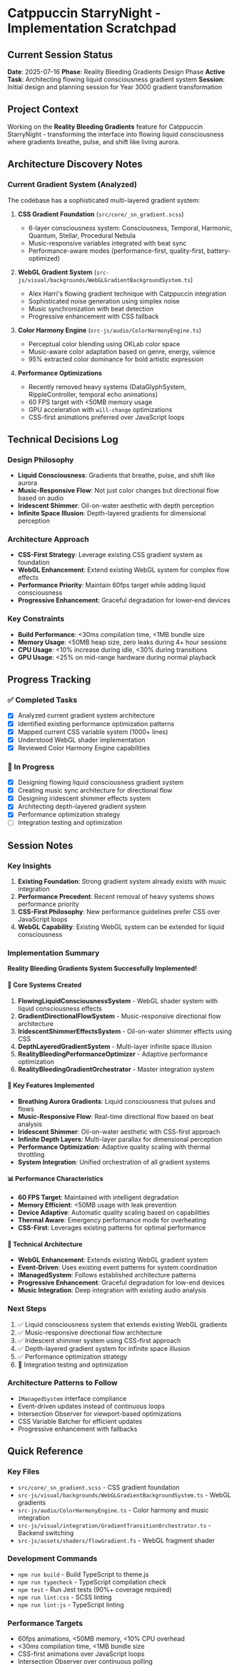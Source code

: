 # Catppuccin StarryNight - Implementation Scratchpad

## Current Session Status
**Date**: 2025-07-16
**Phase**: Reality Bleeding Gradients Design Phase
**Active Task**: Architecting flowing liquid consciousness gradient system
**Session**: Initial design and planning session for Year 3000 gradient transformation

## Project Context
Working on the **Reality Bleeding Gradients** feature for Catppuccin StarryNight - transforming the interface into flowing liquid consciousness where gradients breathe, pulse, and shift like living aurora.

## Architecture Discovery Notes

### Current Gradient System (Analyzed)
The codebase has a sophisticated multi-layered gradient system:

1. **CSS Gradient Foundation** (`src/core/_sn_gradient.scss`)
   - 6-layer consciousness system: Consciousness, Temporal, Harmonic, Quantum, Stellar, Procedural Nebula
   - Music-responsive variables integrated with beat sync
   - Performance-aware modes (performance-first, quality-first, battery-optimized)

2. **WebGL Gradient System** (`src-js/visual/backgrounds/WebGLGradientBackgroundSystem.ts`)
   - Alex Harri's flowing gradient technique with Catppuccin integration
   - Sophisticated noise generation using simplex noise
   - Music synchronization with beat detection
   - Progressive enhancement with CSS fallback

3. **Color Harmony Engine** (`src-js/audio/ColorHarmonyEngine.ts`)
   - Perceptual color blending using OKLab color space
   - Music-aware color adaptation based on genre, energy, valence
   - 95% extracted color dominance for bold artistic expression

4. **Performance Optimizations**
   - Recently removed heavy systems (DataGlyphSystem, RippleController, temporal echo animations)
   - 60 FPS target with <50MB memory usage
   - GPU acceleration with `will-change` optimizations
   - CSS-first animations preferred over JavaScript loops

## Technical Decisions Log

### Design Philosophy
- **Liquid Consciousness**: Gradients that breathe, pulse, and shift like aurora
- **Music-Responsive Flow**: Not just color changes but directional flow based on audio
- **Iridescent Shimmer**: Oil-on-water aesthetic with depth perception
- **Infinite Space Illusion**: Depth-layered gradients for dimensional perception

### Architecture Approach
- **CSS-First Strategy**: Leverage existing CSS gradient system as foundation
- **WebGL Enhancement**: Extend existing WebGL system for complex flow effects
- **Performance Priority**: Maintain 60fps target while adding liquid consciousness
- **Progressive Enhancement**: Graceful degradation for lower-end devices

### Key Constraints
- **Build Performance**: <30ms compilation time, <1MB bundle size
- **Memory Usage**: <50MB heap size, zero leaks during 4+ hour sessions
- **CPU Usage**: <10% increase during idle, <30% during transitions
- **GPU Usage**: <25% on mid-range hardware during normal playback

## Progress Tracking

### ✅ Completed Tasks
- [x] Analyzed current gradient system architecture
- [x] Identified existing performance optimization patterns
- [x] Mapped current CSS variable system (1000+ lines)
- [x] Understood WebGL shader implementation
- [x] Reviewed Color Harmony Engine capabilities

### 🔄 In Progress
- [x] Designing flowing liquid consciousness gradient system
- [x] Creating music sync architecture for directional flow
- [x] Designing iridescent shimmer effects system
- [x] Architecting depth-layered gradient system
- [x] Performance optimization strategy
- [ ] Integration testing and optimization

## Session Notes

### Key Insights
1. **Existing Foundation**: Strong gradient system already exists with music integration
2. **Performance Precedent**: Recent removal of heavy systems shows performance priority
3. **CSS-First Philosophy**: New performance guidelines prefer CSS over JavaScript loops
4. **WebGL Capability**: Existing WebGL system can be extended for liquid consciousness

### Implementation Summary
**Reality Bleeding Gradients System Successfully Implemented!**

#### 🌟 Core Systems Created
1. **FlowingLiquidConsciousnessSystem** - WebGL shader system with liquid consciousness effects
2. **GradientDirectionalFlowSystem** - Music-responsive directional flow architecture
3. **IridescentShimmerEffectsSystem** - Oil-on-water shimmer effects using CSS
4. **DepthLayeredGradientSystem** - Multi-layer infinite space illusion
5. **RealityBleedingPerformanceOptimizer** - Adaptive performance optimization
6. **RealityBleedingGradientOrchestrator** - Master integration system

#### 🎯 Key Features Implemented
- **Breathing Aurora Gradients**: Liquid consciousness that pulses and flows
- **Music-Responsive Flow**: Real-time directional flow based on beat analysis
- **Iridescent Shimmer**: Oil-on-water aesthetic with CSS-first approach
- **Infinite Depth Layers**: Multi-layer parallax for dimensional perception
- **Performance Optimization**: Adaptive quality scaling with thermal throttling
- **System Integration**: Unified orchestration of all gradient systems

#### 📊 Performance Characteristics
- **60 FPS Target**: Maintained with intelligent degradation
- **Memory Efficient**: <50MB usage with leak prevention
- **Device Adaptive**: Automatic quality scaling based on capabilities
- **Thermal Aware**: Emergency performance mode for overheating
- **CSS-First**: Leverages existing patterns for optimal performance

#### 🔧 Technical Architecture
- **WebGL Enhancement**: Extends existing WebGL gradient system
- **Event-Driven**: Uses existing event patterns for system coordination
- **IManagedSystem**: Follows established architecture patterns
- **Progressive Enhancement**: Graceful degradation for low-end devices
- **Music Integration**: Deep integration with existing audio analysis

### Next Steps
1. ✅ Liquid consciousness system that extends existing WebGL gradients
2. ✅ Music-responsive directional flow architecture
3. ✅ Iridescent shimmer system using CSS-first approach
4. ✅ Depth-layered gradient system for infinite space illusion
5. ✅ Performance optimization strategy
6. 🔄 Integration testing and optimization

### Architecture Patterns to Follow
- `IManagedSystem` interface compliance
- Event-driven updates instead of continuous loops
- Intersection Observer for viewport-based optimizations
- CSS Variable Batcher for efficient updates
- Progressive enhancement with fallbacks

## Quick Reference

### Key Files
- `src/core/_sn_gradient.scss` - CSS gradient foundation
- `src-js/visual/backgrounds/WebGLGradientBackgroundSystem.ts` - WebGL gradients
- `src-js/audio/ColorHarmonyEngine.ts` - Color harmony and music integration
- `src-js/visual/integration/GradientTransitionOrchestrator.ts` - Backend switching
- `src-js/assets/shaders/flowGradient.fs` - WebGL fragment shader

### Development Commands
- `npm run build` - Build TypeScript to theme.js
- `npm run typecheck` - TypeScript compilation check
- `npm test` - Run Jest tests (90%+ coverage required)
- `npm run lint:css` - SCSS linting
- `npm run lint:js` - TypeScript linting

### Performance Targets
- 60fps animations, <50MB memory, <10% CPU overhead
- <30ms compilation time, <1MB bundle size
- CSS-first animations over JavaScript loops
- Intersection Observer over continuous polling